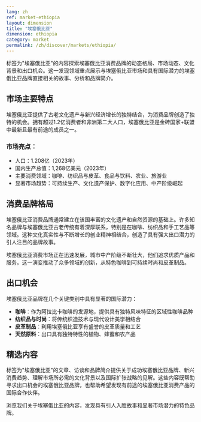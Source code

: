 ```yaml
---
lang: zh
ref: market-ethiopia
layout: dimension
title: "埃塞俄比亚"
dimension: ethiopia
category: market
permalink: /zh/discover/markets/ethiopia/
---
```


标签为"埃塞俄比亚"的内容探索埃塞俄比亚消费品牌的动态格局、市场动态、文化背景和出口机会。这一发现领域重点展示与埃塞俄比亚市场和具有国际潜力的埃塞俄比亚品牌直接相关的故事、分析和品牌简介。

## 市场主要特点

埃塞俄比亚提供了古老文化遗产与新兴经济增长的独特结合，为消费品牌创造了独特的机会。拥有超过1.2亿消费者和非洲第二大人口，埃塞俄比亚是金砖国家+联盟中最新且最有前途的成员之一。

### 市场亮点：
- 人口：1.208亿（2023年）
- 国内生产总值：1,268亿美元（2023年）
- 主要消费领域：咖啡、纺织品与皮革、食品与饮料、农业、旅游业
- 显著市场趋势：可持续生产、文化遗产保护、数字化应用、中产阶级崛起

## 消费品牌格局

埃塞俄比亚消费品牌通常建立在该国丰富的文化遗产和自然资源的基础上。许多知名品牌与埃塞俄比亚古老传统有着深厚联系，特别是在咖啡、纺织品和手工艺品等领域。这种文化真实性与不断增长的创业精神相结合，创造了具有强大出口潜力的引人注目的品牌故事。

埃塞俄比亚消费市场正在迅速发展，城市中产阶级不断壮大，他们追求优质产品和服务。这一演变推动了众多领域的创新，从特色咖啡到可持续时尚和皮革制品。

## 出口机会

埃塞俄比亚品牌在几个关键类别中具有显著的国际潜力：

- **咖啡**：作为阿拉比卡咖啡的发源地，提供具有独特风味特征的区域性咖啡品种
- **纺织品与时尚**：将传统织造技术与现代设计美学相结合
- **皮革制品**：利用埃塞俄比亚享有盛誉的皮革质量和工艺
- **天然原料**：出口具有独特特性的植物、蜂蜜和农产品

## 精选内容

标签为"埃塞俄比亚"的文章、访谈和品牌简介提供关于成功埃塞俄比亚品牌、新兴消费趋势、理解市场所必需的文化背景以及国际扩张战略的见解。这些内容既帮助寻求出口机会的埃塞俄比亚品牌，也帮助希望发现有前途的埃塞俄比亚消费产品的国际合作伙伴。

浏览我们关于埃塞俄比亚的内容，发现具有引人入胜故事和显著市场潜力的特色品牌。